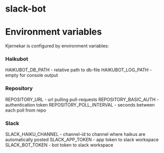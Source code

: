 # slack-bot


# Environment variables
Kjernekar is configured by environment variables:
### Haikubot
HAIKUBOT_DB_PATH - relative path to db-file
HAIKUBOT_LOG_PATH - empty for console output

### Repository
REPOSITORY_URL - url pulling pull-requests
REPOSITORY_BASIC_AUTH - authentication token
REPOSITORY_POLL_INTERVAL - seconds between each poll from repo

### Slack
SLACK_HAIKU_CHANNEL - channel-id to channel where haikus are automatically posted
SLACK_APP_TOKEN - app token to slack workspace
SLACK_BOT_TOKEN - bot token to slack workspace


